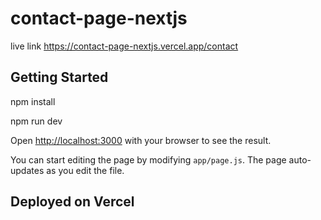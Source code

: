 # contact-page-nextjs

live link
https://contact-page-nextjs.vercel.app/contact



## Getting Started

npm install

npm run dev


Open [http://localhost:3000](http://localhost:3000) with your browser to see the result.

You can start editing the page by modifying `app/page.js`. The page auto-updates as you edit the file.

## Deployed on Vercel